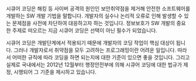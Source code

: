 시큐어 코딩은 해킹 등 사이버 공격의 원인인 보안취약점을 제거해 안전한 소프트웨어를 개발하는 SW 개발 기법을 말합니다. 개발자의 실수나 논리적 오류로 인해 발생할 수 있는 문제점을 사전에 차단하여 대응하고자 하는 것입니다. 정보보호가 SW 개발의 중요한 주제로 떠오르는 지금 시큐어 코딩은 선택이 아닌 필수가 되었습니다.

시큐어 코딩은 개발단계에서 적용되기 때문에 개발자의 코딩 작업이 핵심 대상이 됩니다. 그러나 개발자로서 취약점을 모두 고려하는 프로그래밍이란 어려운 일입니다. 따라서 어떠한 규칙에 따라 코딩을 하면 되는지에 대한 기준이 있으면 좋을 것입니다. 그리고 실제로 국내에서는 2012년 12월부터 행정안전부에 의해 시큐어 코딩에 대한 법규가 제정, 시행되어 그 기준을 제시하고 있습니다.
